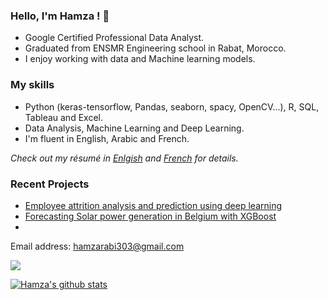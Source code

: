 
### Hello, I'm Hamza ! 👋
   * Google Certified Professional Data Analyst.
   * Graduated from ENSMR Engineering school in Rabat, Morocco. 
   * I enjoy working with data and Machine learning models. 
 ### My skills 
   * Python (keras-tensorflow, Pandas, seaborn, spacy, OpenCV...), R, SQL, Tableau and Excel. 
   * Data Analysis, Machine Learning and Deep Learning. 
   * I'm fluent in English, Arabic and French.
   
*Check out my résumé in [Enlgish](Hamza_RABI_resume.pdf) and [French](Hamza_RABI_resume_FR.pdf) for details.* 

### Recent Projects
  * [Employee attrition analysis and prediction using deep learning](https://github.com/hamzarabi3/solar-power-generation-forecasting)
  * [Forecasting Solar power generation in Belgium with XGBoost](https://github.com/hamzarabi3/solar-power-generation-forecasting)
  * 
  
  Email address: hamzarabi303@gmail.com
  
  [<img src="https://img.shields.io/badge/linkedin-%230077B5.svg?&style=for-the-badge&logo=linkedin&logoColor=white" />](https://www.linkedin.com/in/hamza-rabi)  
  
[![Hamza's github stats](https://github-readme-stats.vercel.app/api?username=hamzarabi3&theme=blue-green)](https://github.com/anuraghazra/github-readme-stats)
